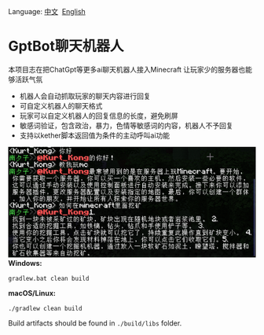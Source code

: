 Language:&nbsp;[中文](README.md)&nbsp;&nbsp;[English](README_EN.md)
# GptBot聊天机器人



本项目志在把ChatGpt等更多ai聊天机器人接入Minecraft
让玩家少的服务器也能够活跃气氛

* 机器人会自动抓取玩家的聊天内容进行回复
* 可自定义机器人的聊天格式
* 玩家可以自定义机器人的回复信息的长度，避免刷屏
* 敏感词验证，包含政治，暴力，色情等敏感词的内容，机器人不予回复
* 支持以kether脚本返回值为条件的主动呼叫ai功能

![img.png](img.png)  
**Windows:**

```
gradlew.bat clean build
```

**macOS/Linux:**

```
./gradlew clean build
```

Build artifacts should be found in `./build/libs` folder.
